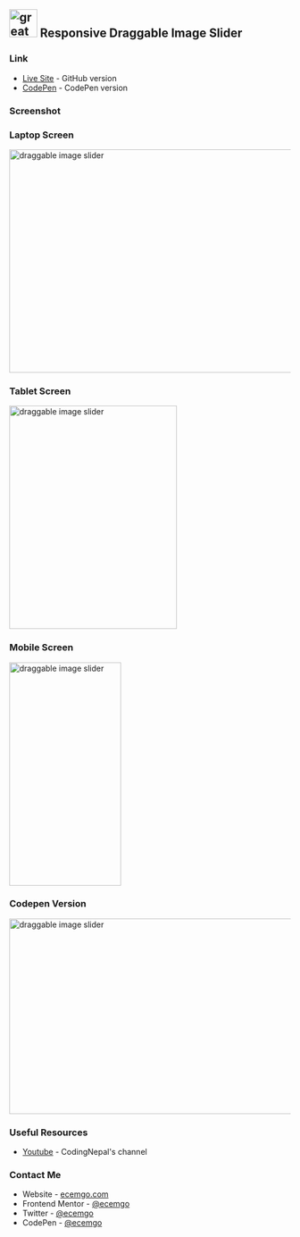 ## <img src="https://user-images.githubusercontent.com/13468728/233831804-0f5c7ee5-d654-4c13-9c77-a5bd6dc4fe74.jpg" title="great tricks" alt="great tricks" width="50" height="50"/> Responsive Draggable Image Slider

### Link

- [Live Site](https://ecemgo-draggable-image-slider.netlify.app/) - GitHub version
- [CodePen](https://codepen.io/ecemgo/pen/PoydaNN) - CodePen version

### Screenshot

<div align="left">
<h3>Laptop Screen</h3>
<img src="https://github.com/ecemgo/frontend-mentor-challenges/assets/13468728/31bda629-84e7-4f82-b38b-7740adc912cd" title="draggable image slider" alt="draggable image slider" width="600" height="400"/>
<h3>Tablet Screen</h3>
<img src="https://github.com/ecemgo/frontend-mentor-challenges/assets/13468728/d740cdc8-dc8a-453e-b7c6-35c216e72c94" title="draggable image slider" alt="draggable image slider" width="300" height="400"/>
<h3>Mobile Screen</h3>
<img src="https://github.com/ecemgo/frontend-mentor-challenges/assets/13468728/354fcc47-679c-4e2e-b144-a2c55f64301d" title="draggable image slider" alt="draggable image slider" width="200" height="400"/>
<h3>Codepen Version</h3>
<img src="https://github.com/ecemgo/ecemgo/assets/13468728/916911ea-b1eb-49e4-8c6b-c97c1444f632" title="draggable image slider" alt="draggable image slider" width="600" height="350"/>
</div>

### Useful Resources

- [Youtube](https://www.youtube.com/watch?v=7HPsdVQhpRw) - CodingNepal's channel

### Contact Me

- Website - [ecemgo.com](https://www.ecemgo.com/)
- Frontend Mentor - [@ecemgo](https://www.frontendmentor.io/profile/ecemgo)
- Twitter - [@ecemgo](https://twitter.com/ecemgo)
- CodePen - [@ecemgo](https://codepen.io/ecemgo)
